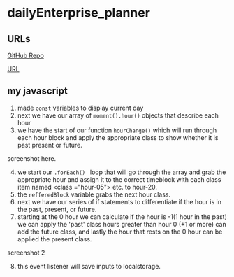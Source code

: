 # dailyEnterprise_planner

## URLs

[GitHub Repo](https://github.com/Matt1cheney/dailyEnterprise_planner)

[URL](https://matt1cheney.github.io/dailyEnterprise_planner/index.html)


## my javascript
1. made ``` const ``` variables to display current day 
2. next we have our array of ``` moment().hour() ``` objects that describe each hour
3. we have the start of our function ``` hourChange() ``` which will run through each hour block and apply the appropriate class to show whether it is past present or future.

screenshot here.

4. we start our ```.forEach() ``` loop that will go through the array and grab the appropriate hour and assign it to the correct timeblock with each class item named <class ="hour-05"> etc. to hour-20. 
5. the ``` refferedBlock ``` variable grabs the next hour class.
6. next we have our series of if statements to differentiate if the hour is in the past, present, or future. 
7. starting at the 0 hour we can calculate if the hour is -1(1 hour in the past) we can apply the 'past' class hours greater than hour 0 (+1 or more) can add the future class, and lastly the hour that rests on the 0 hour can be applied the present class.

screenshot 2 

8. this event listener will save inputs to localstorage.

